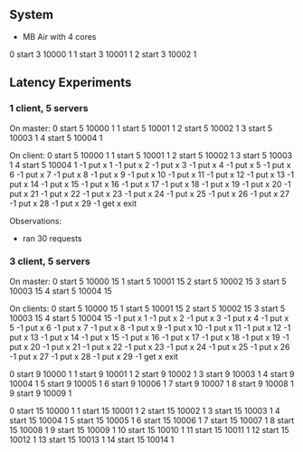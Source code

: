 ## System
- MB Air with 4 cores


0 start 3 10000 1
1 start 3 10001 1
2 start 3 10002 1

## Latency Experiments
### 1 client, 5 servers
On master: 
0 start 5 10000 1
1 start 5 10001 1
2 start 5 10002 1
3 start 5 10003 1
4 start 5 10004 1

On client:
0 start 5 10000 1
1 start 5 10001 1
2 start 5 10002 1
3 start 5 10003 1
4 start 5 10004 1
-1 put x 1
-1 put x 2
-1 put x 3
-1 put x 4
-1 put x 5
-1 put x 6
-1 put x 7
-1 put x 8
-1 put x 9
-1 put x 10
-1 put x 11
-1 put x 12
-1 put x 13
-1 put x 14
-1 put x 15
-1 put x 16
-1 put x 17
-1 put x 18
-1 put x 19
-1 put x 20
-1 put x 21
-1 put x 22
-1 put x 23
-1 put x 24
-1 put x 25
-1 put x 26
-1 put x 27
-1 put x 28
-1 put x 29
-1 get x
exit

Observations:
- ran 30 requests

### 3 client, 5 servers
On master: 
0 start 5 10000 15
1 start 5 10001 15
2 start 5 10002 15
3 start 5 10003 15
4 start 5 10004 15

On clients:
0 start 5 10000 15
1 start 5 10001 15
2 start 5 10002 15
3 start 5 10003 15
4 start 5 10004 15
-1 put x 1
-1 put x 2
-1 put x 3
-1 put x 4
-1 put x 5
-1 put x 6
-1 put x 7
-1 put x 8
-1 put x 9
-1 put x 10
-1 put x 11
-1 put x 12
-1 put x 13
-1 put x 14
-1 put x 15
-1 put x 16
-1 put x 17
-1 put x 18
-1 put x 19
-1 put x 20
-1 put x 21
-1 put x 22
-1 put x 23
-1 put x 24
-1 put x 25
-1 put x 26
-1 put x 27
-1 put x 28
-1 put x 29
-1 get x
exit


0 start 9 10000 1
1 start 9 10001 1
2 start 9 10002 1
3 start 9 10003 1
4 start 9 10004 1
5 start 9 10005 1
6 start 9 10006 1
7 start 9 10007 1
8 start 9 10008 1
9 start 9 10009 1

0 start 15 10000 1
1 start 15 10001 1
2 start 15 10002 1
3 start 15 10003 1
4 start 15 10004 1
5 start 15 10005 1
6 start 15 10006 1
7 start 15 10007 1
8 start 15 10008 1
9 start 15 10009 1
10 start 15 10010 1
11 start 15 10011 1
12 start 15 10012 1
13 start 15 10013 1
14 start 15 10014 1




